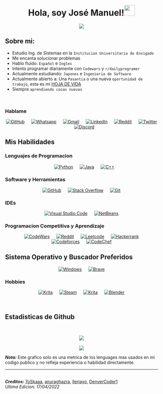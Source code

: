 
<h1 align="center">Hola, soy José Manuel!<img src="https://media.giphy.com/media/hvRJCLFzcasrR4ia7z/giphy.gif" width="35"></h1>
<p align="center">
  <a href="https://github.com/DenverCoder1/readme-typing-svg"><img src="https://readme-typing-svg.herokuapp.com?lines=Estudiante+de+Ingenieria+de+Sistemas;Programador;Siempre+aprendiendo+cosas+nuevas&center=true&duration=3000&background=00000000&vcenter=true&width=500&height=30"></a>
</p>


## Sobre mi:
- Estudio Ing. de Sistemas en la `Institucion Universitaria de Envigado`
- Me encanta solucionar problemas
- Hablo fluido: `Español` e `Ingles`
- Intento programar diariamente con `Codewars` y `r/dailyprogramer`
- Actualmente estudiando: `Japones` e `Ingenieria de Software`
- Actualmente abierto a: Una `Pasantia` o una nueva `oportunidad de trabajo`, esta es mi [HOJA DE VIDA](#)
- Siempre `aprendiendo cosas nuevas`

<br>

### Hablame
<p align="center">
    <a href="https://github.com/JoseMFB007/"><img alt="GitHub" src="https://img.shields.io/badge/github-%23121011.svg?style=for-the-badge&logo=github&logoColor=white"/></a>
  &emsp;
    <a href="#"><img alt="Whatsapp" src="https://img.shields.io/badge/WhatsApp-25D366?style=for-the-badge&logo=whatsapp&logoColor=white"/></a>
  &emsp;
    <a href="#"><img alt="Gmail" src="https://img.shields.io/badge/Gmail-D14836?style=for-the-badge&logo=gmail&logoColor=white"/></a>
  &emsp;
    <a href="https://www.linkedin.com/in/jos%C3%A9-manuel-fern%C3%A1ndez-betancur-aba676232/"><img alt="LinkedIn" src="https://img.shields.io/badge/linkedin-%230077B5.svg?style=for-the-badge&logo=linkedin&logoColor=white"/></a>
  &emsp;
    <a href="#"><img alt="Reddit" src="https://img.shields.io/badge/Reddit-FF4500?style=for-the-badge&logo=reddit&logoColor=white"/></a>
  &emsp;
    <a href="#"><img alt="Twitter" src="https://img.shields.io/badge/<handle>-%231DA1F2.svg?style=for-the-badge&logo=Twitter&logoColor=white"/></a>
  &emsp;
    <a href="https://discordapp.com/channels/@me/Slum#1888/"><img alt="Discord" src="https://img.shields.io/badge/%3CServer%3E-%237289DA.svg?style=for-the-badge&logo=discord&logoColor=white"/></a>
</p>


## Mis Habilidades

### Lenguajes de Programacion

<p align="center"> 
  &emsp;
    <a href="#"><img alt="Python" align="center" src="https://img.shields.io/badge/python-3670A0?style=for-the-badge&logo=python&logoColor=ffdd54"></a>
  &emsp;
    <a href="#"><img alt="Java" align="center" src="https://img.shields.io/badge/java-%23ED8B00.svg?style=for-the-badge&logo=java&logoColor=white"></a>
  &emsp;
    <a href="#"><img alt="C++" align="center" src="https://img.shields.io/badge/c++-%2300599C.svg?style=for-the-badge&logo=c%2B%2B&logoColor=white"></a>
</p>

 ### Software y Herramientas
 
<p align="center">
    <a href="#"><img alt="GitHub" src="https://img.shields.io/badge/github-%23121011.svg?style=for-the-badge&logo=github&logoColor=white"></a>
  &emsp;
    <a href="#"><img alt="Stack Overflow" src="https://img.shields.io/badge/-Stackoverflow-FE7A16?style=for-the-badge&logo=stack-overflow&logoColor=white"></a>
  &emsp;
    <a href="#"><img alt="Git" src="https://img.shields.io/badge/git-%23F05033.svg?style=for-the-badge&logo=git&logoColor=white"></a>
</p>

 ### IDEs
 
<p align="center">
    <a href="#"><img alt="Visual Studio Code" src="https://img.shields.io/badge/Visual%20Studio%20Code-0078d7.svg?style=for-the-badge&logo=visual-studio-code&logoColor=white"></a>
  &emsp;
    <a href="#"><img alt="NetBeans" src="https://img.shields.io/badge/NetBeansIDE-1B6AC6.svg?style=for-the-badge&logo=apache-netbeans-ide&logoColor=white"></a>
</p>

 ### Programacion Competitiva y Aprendizaje
 
<p align="center">
  &emsp;
    <a href="#"><img alt = "CodeWars" src="https://img.shields.io/badge/Codewars-B1361E?style=for-the-badge&logo=codewars&logoColor=grey"/></a>
  &emsp;
    <a href="https://www.reddit.com/r/dailyprogrammer/"><img alt = "Reddit" src="https://img.shields.io/badge/Reddit-%23FF4500.svg?style=for-the-badge&logo=Reddit&logoColor=white"/></a>
  &emsp;
    <a href="#"><img alt = "Leetcode" src="https://img.shields.io/badge/LeetCode-000000?style=for-the-badge&logo=LeetCode&logoColor=#d16c06"/></a>
  &emsp;
    <a href="#"><img alt = "Hackerrank" src="https://img.shields.io/badge/-Hackerrank-2EC866?style=for-the-badge&logo=HackerRank&logoColor=white"/></a>
  &emsp;
    <a href="#"><img alt = "Codeforces" src="https://img.shields.io/badge/Codeforces-445f9d?style=for-the-badge&logo=Codeforces&logoColor=white"/></a>
  &emsp;
    <a href="#"><img alt = "CodeChef" src="https://img.shields.io/badge/CodeChef-%23964B00.svg?style=for-the-badge&logo=CodeChef&logoColor=white"/></a>
</p>

 ## Sistema Operativo y Buscador Preferidos
 <p align="center">
    <a href="#"><img alt="Windows" align="center" src="https://img.shields.io/badge/Windows-0078D6?style=for-the-badge&logo=windows&logoColor=white"></a>
  &emsp;
    <a href="#"><img alt="Brave" align="center" src="https://img.shields.io/badge/Brave-FB542B?style=for-the-badge&logo=Brave&logoColor=white"></a>
</p>

### Hobbies
<p align="center">
    <a href="#"><img alt = "Krita" src="https://img.shields.io/badge/Switch-E60012?style=for-the-badge&logo=nintendo-switch&logoColor=white"/></a>
  &emsp;
    <a href="#"><img alt = "Steam" src="https://img.shields.io/badge/steam-%23000000.svg?style=for-the-badge&logo=steam&logoColor=white"/></a>
  &emsp;
    <a href="#"><img alt = "Krita" src="https://img.shields.io/badge/Krita-203759?style=for-the-badge&logo=krita&logoColor=EEF37B"/></a>
  &emsp;
    <a href="#"><img alt = "Blender" src="https://img.shields.io/badge/blender-%23F5792A.svg?style=for-the-badge&logo=blender&logoColor=white"/></a>
</p>
<br/>

## Estadisticas de Github

<br/>
<p align="center">
    <a href="https://github.com/anuraghazra/github-readme-stats">
<img align="center" src="https://github-readme-stats.vercel.app/api/?username=JoseMFB007&repo=github-readme-stats&theme=react&show_icons=true&locale=es"></a>
  <br>
 
  <br>
    <a href="https://github.com/anuraghazra/github-readme-stats">
<img align="center" src="https://github-readme-stats.vercel.app/api/top-langs/?username=JoseMFB007&repo=github-readme-stats&theme=react&show_icons=true&locale=es"></a>
<br>
</p>

<b><i>Nota:</i></b> Este grafico solo es una metrica de los lenguages mas usados en mi codigo publico y no refleja experiencia o habilidad directamente.
<br>
    
----

<br>
<i><b>Creditos:</i></b>
<a href="https://github.com/7oSkaaa">7oSkaaa</a>, <a href="https://github.com/anuraghazra/github-readme-stats/blob/master/docs/readme_es.md#tarjeta-de-lenguajes-principales">anuraghazra</a>, <a href="https://github.com/Ileriayo/markdown-badges#markdown-badges">Ileriayo</a>, <a href="https://github.com/DenverCoder1/readme-typing-svg">DenverCoder1</a>
<br>
<i>Ultima Edicion: 17/04/2022</i>
